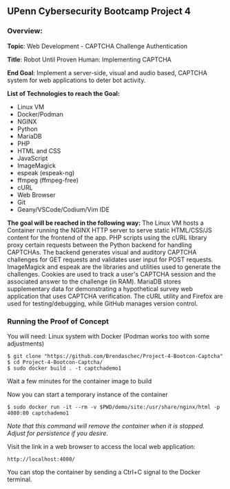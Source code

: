 ## UPenn Cybersecurity Bootcamp Project 4

### Overview:

**Topic**: Web Development - CAPTCHA Challenge Authentication

**Title**: Robot Until Proven Human: Implementing CAPTCHA

**End Goal**: Implement a server-side, visual and audio based, CAPTCHA system for web applications to deter bot activity.

**List of Technologies to reach the Goal:**
 - Linux VM
 - Docker/Podman
 - NGINX
 - Python
 - MariaDB
 - PHP
 - HTML and CSS
 - JavaScript
 - ImageMagick
 - espeak (espeak-ng)
 - ffmpeg (ffmpeg-free)
 - cURL
 - Web Browser
 - Git
 - Geany/VSCode/Codium/Vim IDE

**The goal will be reached in the following way:**
The Linux VM hosts a Container running the NGINX HTTP server to serve static HTML/CSS/JS content for the frontend of the app. PHP scripts using the cURL library proxy certain requests between the Python backend for handling CAPTCHAs. The backend generates visual and auditory CAPTCHA challenges for GET requests and validates user input for POST requests. ImageMagick and espeak are the libraries and utilities used to generate the challenges. Cookies are used to track a user's CAPTCHA session and the associated answer to the challenge (in RAM). MariaDB stores supplementary data for demonstrating a hypothetical survey web application that uses CAPTCHA verification. The cURL utility and Firefox are used for testing/debugging, while GitHub manages version control.

### Running the Proof of Concept

You will need: Linux system with Docker (Podman works too with some adjustments)
```
$ git clone "https://github.com/Brendaschec/Project-4-Bootcon-Captcha"
$ cd Project-4-Bootcon-Captcha/
$ sudo docker build . -t captchademo1
```
Wait a few minutes for the container image to build

Now you can start a temporary instance of the container
```
$ sudo docker run -it --rm -v $PWD/demo/site:/usr/share/nginx/html -p 4080:80 captchademo1
```
*Note that this command will remove the container when it is stopped. Adjust for persistence if you desire.*

Visit the link in a web browser to access the local web application:
```
http://localhost:4080/
```

You can stop the container by sending a Ctrl+C signal to the Docker terminal.
